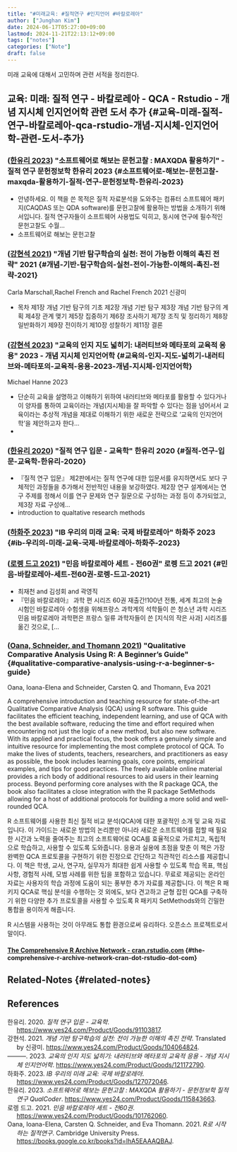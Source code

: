 ```yaml
---
title: "#미래교육: #질적연구 #인지언어 #바칼로레아"
author: ["Junghan Kim"]
date: 2024-06-17T05:27:00+09:00
lastmod: 2024-11-21T22:13:12+09:00
tags: ["notes"]
categories: ["Note"]
draft: false
---
```


미래 교육에 대해서 고민하며 관련 서적을 정리한다.


## 교육: 미래: 질적 연구 - 바칼로레아 - QCA - Rstudio - 개념 지시체 인지언어학 관련 도서 추가 {#교육-미래-질적-연구-바칼로레아-qca-rstudio-개념-지시체-인지언어학-관련-도서-추가}


### (<a href="#citeproc_bib_item_5">한유리 2023</a>) "소프트웨어로 해보는 문헌고찰 : MAXQDA 활용하기" - 질적 연구 문헌정보학 한유리 2023 {#소프트웨어로-해보는-문헌고찰-maxqda-활용하기-질적-연구-문헌정보학-한유리-2023}

-   안녕하세요. 이 책을 쓴 목적은 질적 자료분석을 도와주는 컴퓨터 소프트웨어 패키지(CAQDAS 또는 QDA software)를 문헌고찰에 활용하는 방법을 소개하기 위해서입니다. 질적 연구자들이 소프트웨어 사용법도 익히고, 동시에 연구에 필수적인 문헌고찰도 수월...
-   소프트웨어로 해보는 문헌고찰


### (<a href="#citeproc_bib_item_2">강현석 2021</a>) "개념 기반 탐구학습의 실천: 전이 가능한 이해의 촉진 전략" 2021 {#개념-기반-탐구학습의-실천-전이-가능한-이해의-촉진-전략-2021}

Carla Marschall,Rachel French and Rachel French 2021 신광미

-   목차 제1장 개념 기반 탐구의 기초 제2장 개념 기반 탐구 제3장 개념 기반 탐구의 계획 제4장 관계 맺기 제5장 집중하기 제6장 조사하기 제7장 조직 및 정리하기 제8장 일반화하기 제9장 전이하기 제10장 성찰하기 제11장 결론


### (<a href="#citeproc_bib_item_3">강현석 2023</a>) "교육의 인지 지도 넓히기: 내러티브와 메타포의 교육적 응용" 2023 - 개념 지시체 인지언어학 {#교육의-인지-지도-넓히기-내러티브와-메타포의-교육적-응용-2023-개념-지시체-인지언어학}

Michael Hanne 2023

-   단순히 교육을 설명하고 이해하기 위하여 내러티브와 메타포를 활용할 수 있다거나 이 양자를 통하여 교육이라는 개념(지시체)을 잘 파악할 수 있다는 점을 넘어서서 교육이라는 추상적 개념을 제대로 이해하기 위한 새로운 전략으로 ‘교육의 인지언어학’을 제안하고자 한다...
-


### (<a href="#citeproc_bib_item_1">한유리 2020</a>) "질적 연구 입문 - 교육학" 한유리 2020 {#질적-연구-입문-교육학-한유리-2020}

-   『질적 연구 입문』 제2판에서는 질적 연구에 대한 입문서를 유지하면서도 보다 구체적인 과정들을 추가해서 전반적인 내용을 보강하였다. 제2장 연구 설계에서는 연구 주제를 정해서 이를 연구 문제와 연구 질문으로 구성하는 과정 등이 추가되었고, 제3장 자료 구성에...
-   introduction to qualtative research methods


### (<a href="#citeproc_bib_item_4">하화주 2023</a>) "IB 우리의 미래 교육: 국제 바칼로레아" 하화주 2023 {#ib-우리의-미래-교육-국제-바칼로레아-하화주-2023}


### (<a href="#citeproc_bib_item_6">로렝 드고 2021</a>) "민음 바칼로레아 세트 - 전60권" 로렝 드고 2021 {#민음-바칼로레아-세트-전60권-로렝-드고-2021}

-   최재천 and 김성회 and 곽영직
-   『민음 바칼로레아』 과학 편 시리즈 60권 재출간!100년 전통, 세계 최고의 논술 시험인 바칼로레아 수험생을 위해프랑스 과학계의 석학들이 쓴 청소년 과학 시리즈민음 바칼로레아 과학편은 프랑스 일류 과학자들이 쓴 [지식의 작은 사과] 시리즈를 옮긴 것으로, [...


### (<a href="#citeproc_bib_item_7">Oana, Schneider, and Thomann 2021</a>) "Qualitative Comparative Analysis Using R: A Beginner’s Guide" {#qualitative-comparative-analysis-using-r-a-beginner-s-guide}

Oana, Ioana-Elena and Schneider, Carsten Q. and Thomann, Eva 2021

A comprehensive introduction and teaching resource for state-of-the-art Qualitative Comparative Analysis (QCA) using R software. This guide facilitates the efficient teaching, independent learning, and use of QCA with the best available software, reducing the time and effort required when encountering not just the logic of a new method, but also new software. With its applied and practical focus, the book offers a genuinely simple and intuitive resource for implementing the most complete protocol of QCA. To make the lives of students, teachers, researchers, and practitioners as easy as possible, the book includes learning goals, core points, empirical examples, and tips for good practices. The freely available online material provides a rich body of additional resources to aid users in their learning process. Beyond performing core analyses with the R package QCA, the book also facilitates a close integration with the R package SetMethods allowing for a host of additional protocols for building a more solid and well-rounded QCA.

R 소프트웨어를 사용한 최신 질적 비교 분석(QCA)에 대한 포괄적인 소개 및 교육 자료입니다. 이 가이드는 새로운 방법의 논리뿐만 아니라 새로운 소프트웨어를 접할 때 필요한 시간과 노력을 줄여주는 최고의 소프트웨어로 QCA를 효율적으로 가르치고, 독립적으로 학습하고, 사용할 수 있도록 도와줍니다. 응용과 실용에 초점을 맞춘 이 책은 가장 완벽한 QCA 프로토콜을 구현하기 위한 진정으로 간단하고 직관적인 리소스를 제공합니다. 이 책은 학생, 교사, 연구자, 실무자가 최대한 쉽게 사용할 수 있도록 학습 목표, 핵심 사항, 경험적 사례, 모범 사례를 위한 팁을 포함하고 있습니다. 무료로 제공되는 온라인 자료는 사용자의 학습 과정에 도움이 되는 풍부한 추가 자료를 제공합니다. 이 책은 R 패키지 QCA로 핵심 분석을 수행하는 것 외에도, 보다 견고하고 균형 잡힌 QCA를 구축하기 위한 다양한 추가 프로토콜을 사용할 수 있도록 R 패키지 SetMethods와의 긴밀한 통합을 용이하게 해줍니다.

R 시스템을 사용하는 것이 아무래도 통합 환경으로써 유리하다. 오픈소스 프로젝트로서 말이다.


#### [The Comprehensive R Archive Network - cran.rstudio.com](https://cran.rstudio.com/) {#the-comprehensive-r-archive-network-cran-dot-rstudio-dot-com}


## Related-Notes {#related-notes}

## References

<style>.csl-entry{text-indent: -1.5em; margin-left: 1.5em;}</style><div class="csl-bib-body">
  <div class="csl-entry"><a id="citeproc_bib_item_1"></a>한유리. 2020. <i>질적 연구 입문 - 교육학</i>. <a href="https://www.yes24.com/Product/Goods/91103817">https://www.yes24.com/Product/Goods/91103817</a>.</div>
  <div class="csl-entry"><a id="citeproc_bib_item_2"></a>강현석. 2021. <i>개념 기반 탐구학습의 실천: 전이 가능한 이해의 촉진 전략</i>. Translated by 신광미. <a href="https://www.yes24.com/Product/Goods/104064824">https://www.yes24.com/Product/Goods/104064824</a>.</div>
  <div class="csl-entry"><a id="citeproc_bib_item_3"></a>———. 2023. <i>교육의 인지 지도 넓히기: 내러티브와 메타포의 교육적 응용 - 개념 지시체 인지언어학</i>. <a href="https://www.yes24.com/Product/Goods/121172790">https://www.yes24.com/Product/Goods/121172790</a>.</div>
  <div class="csl-entry"><a id="citeproc_bib_item_4"></a>하화주. 2023. <i>IB 우리의 미래 교육: 국제 바칼로레아</i>. <a href="https://www.yes24.com/Product/Goods/127072046">https://www.yes24.com/Product/Goods/127072046</a>.</div>
  <div class="csl-entry"><a id="citeproc_bib_item_5"></a>한유리. 2023. <i>소프트웨어로 해보는 문헌고찰 : MAXQDA 활용하기 - 문헌정보학 질적 연구 QualCoder</i>. <a href="https://www.yes24.com/Product/Goods/115843663">https://www.yes24.com/Product/Goods/115843663</a>.</div>
  <div class="csl-entry"><a id="citeproc_bib_item_6"></a>로렝 드고. 2021. <i>민음 바칼로레아 세트 - 전60권</i>. <a href="https://www.yes24.com/Product/Goods/101762060">https://www.yes24.com/Product/Goods/101762060</a>.</div>
  <div class="csl-entry"><a id="citeproc_bib_item_7"></a>Oana, Ioana-Elena, Carsten Q. Schneider, and Eva Thomann. 2021. <i>R로 시작하는 질적연구</i>. Cambridge University Press. <a href="https://books.google.co.kr/books?id=lhA5EAAAQBAJ">https://books.google.co.kr/books?id=lhA5EAAAQBAJ</a>.</div>
</div>
